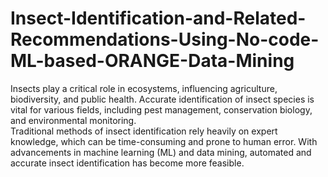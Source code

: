 # Insect-Identification-and-Related-Recommendations-Using-No-code-ML-based-ORANGE-Data-Mining
Insects play a critical role in ecosystems, influencing agriculture, biodiversity, and public health. Accurate identification of insect species is vital for various fields, including pest management, conservation biology, and environmental monitoring.  
Traditional methods of insect identification rely heavily on expert knowledge, which can be time-consuming and prone to human error. With advancements in machine learning (ML) and data mining, automated and accurate insect identification has become more feasible.
